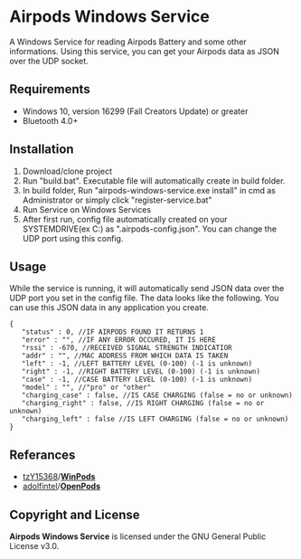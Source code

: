 # Airpods Windows Service

A Windows Service for reading Airpods Battery and some other informations.
Using this service, you can get your Airpods data as JSON over the UDP socket.

## Requirements
- Windows 10, version 16299 (Fall Creators Update) or greater
- Bluetooth 4.0+

## Installation
1. Download/clone project
2. Run "build.bat". Executable file will automatically create in build folder.
2. In build folder, Run "airpods-windows-service.exe install" in cmd as Administrator or simply click "register-service.bat"
3. Run Service on Windows Services
4. After first run, config file automatically created on your SYSTEMDRIVE(ex C:) as ".airpods-config.json".
You can change the UDP port using this config.

## Usage
While the service is running, it will automatically send JSON data over the UDP port you set in the config file.
The data looks like the following. You can use this JSON data in any application you create.

```
{
   "status" : 0, //IF AIRPODS FOUND IT RETURNS 1
   "error" : "", //IF ANY ERROR OCCURED, IT IS HERE
   "rssi" : -670, //RECEIVED SIGNAL STRENGTH INDICATIOR
   "addr" : "", //MAC ADDRESS FROM WHICH DATA IS TAKEN
   "left" : -1, //LEFT BATTERY LEVEL (0-100) (-1 is unknown)
   "right" : -1, //RIGHT BATTERY LEVEL (0-100) (-1 is unknown)
   "case" : -1, //CASE BATTERY LEVEL (0-100) (-1 is unknown)
   "model" : "", //"pro" or "other"
   "charging_case" : false, //IS CASE CHARGING (false = no or unknown)
   "charging_right" : false, //IS RIGHT CHARGING (false = no or unknown)
   "charging_left" : false //IS LEFT CHARGING (false = no or unknown)
}
```

## Referances
- [tzY15368](https://github.com/tzY15368)/**[WinPods](https://github.com/tzY15368/WinPods)**
- [adolfintel](https://github.com/adolfintel)/**[OpenPods](https://github.com/adolfintel/OpenPods)**

## Copyright and License
**Airpods Windows Service** is licensed under the GNU General Public License v3.0.
